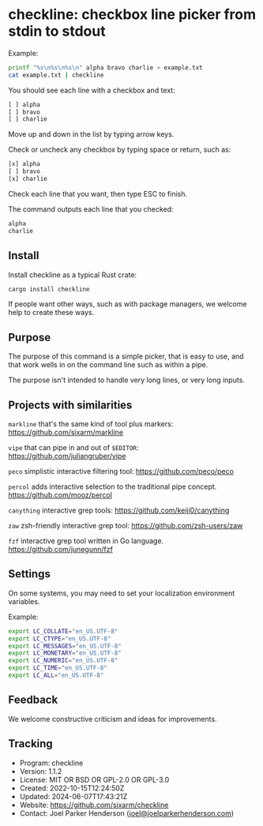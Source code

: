 # checkline: checkbox line picker from stdin to stdout

Example:

```sh
printf "%s\n%s\n%s\n" alpha bravo charlie > example.txt
cat example.txt | checkline
```

You should see each line with a checkbox and text:

```txt
[ ] alpha
[ ] bravo
[ ] charlie
```

Move up and down in the list by typing arrow keys.

Check or uncheck any checkbox by typing space or return, such as:

```txt
[x] alpha
[ ] bravo
[x] charlie
```

Check each line that you want, then type ESC to finish.

The command outputs each line that you checked:

```txt
alpha
charlie
```


## Install

Install checkline as a typical Rust crate:

```sh
cargo install checkline
```

If people want other ways, such as with package managers, we welcome help to create these ways.


## Purpose

The purpose of this command is a simple picker, that is easy to use, and
that work wells in on the command line such as within a pipe.

The purpose isn't intended to handle very long lines, or very long inputs.


## Projects with similarities

`markline` that's the same kind of tool plus markers:
<https://github.com/sixarm/markline>

`vipe` that can pipe in and out of `$EDITOR`:
<https://github.com/juliangruber/vipe>

`peco` simplistic interactive filtering tool:
<https://github.com/peco/peco>

`percol` adds interactive selection to the traditional pipe concept.
<https://github.com/mooz/percol>

`canything` interactive grep tools:
<https://github.com/keiji0/canything>

`zaw` zsh-friendly interactive grep tool:
<https://github.com/zsh-users/zaw>

`fzf` interactive grep tool written in Go language.
<https://github.com/junegunn/fzf>


## Settings

On some systems, you may need to set your localization environment variables.

Example:

```sh
export LC_COLLATE="en_US.UTF-8"
export LC_CTYPE="en_US.UTF-8"
export LC_MESSAGES="en_US.UTF-8"
export LC_MONETARY="en_US.UTF-8"
export LC_NUMERIC="en_US.UTF-8"
export LC_TIME="en_US.UTF-8"
export LC_ALL="en_US.UTF-8"
```


## Feedback

We welcome constructive criticism and ideas for improvements.


## Tracking

* Program: checkline
* Version: 1.1.2
* License: MIT OR BSD OR GPL-2.0 OR GPL-3.0
* Created: 2022-10-15T12:24:50Z
* Updated: 2024-06-07T17:43:21Z
* Website: https://github.com/sixarm/checkline
* Contact: Joel Parker Henderson (joel@joelparkerhenderson.com)
